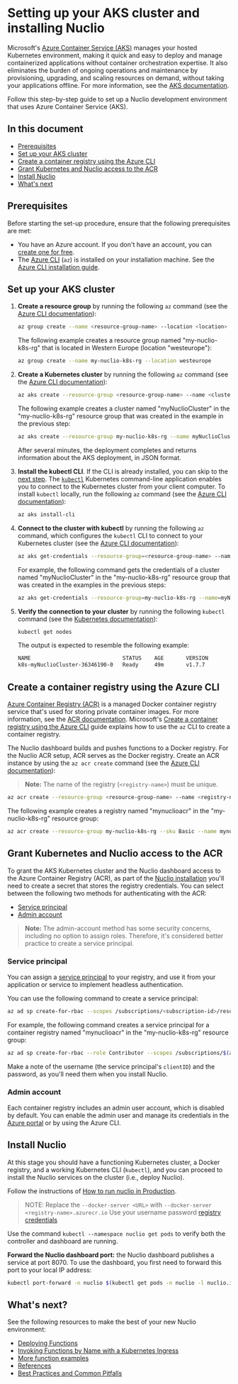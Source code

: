 # Setting up your AKS cluster and installing Nuclio

Microsoft's [Azure Container Service (AKS)](https://azure.microsoft.com/services/container-service/) manages your hosted Kubernetes environment, making it quick and easy to deploy and manage containerized applications without container orchestration expertise. 
It also eliminates the burden of ongoing operations and maintenance by provisioning, upgrading, and scaling resources on demand, without taking your applications offline. 
For more information, see the [AKS documentation](https://docs.microsoft.com/azure/aks/).

Follow this step-by-step guide to set up a Nuclio development environment that uses Azure Container Service (AKS).

## In this document

- [Prerequisites](#prerequisites)
- [Set up your AKS cluster](#set-up-your-aks-cluster)
- [Create a container registry using the Azure CLI](#create-a-container-registry-using-the-azure-cli)
- [Grant Kubernetes and Nuclio access to the ACR](#grant-kubernetes-and-nuclio-access-to-the-acr)
- [Install Nuclio](#install-nuclio)
- [What's next](#what-s-next)

## Prerequisites

Before starting the set-up procedure, ensure that the following prerequisites are met:

- You have an Azure account. If you don't have an account, you can [create one for free](https://azure.microsoft.com/free/).
- The [Azure CLI](https://docs.microsoft.com/cli/azure/) (`az`) is installed on your installation machine.
    See the [Azure CLI installation guide](https://docs.microsoft.com/cli/azure/install-azure-cli).

## Set up your AKS cluster

1.  <a id="create-resource-group"></a>**Create a resource group** by running the following `az` command (see the [Azure CLI documentation](https://docs.microsoft.com/cli/azure/group#az_group_create)):

    ```sh
    az group create --name <resource-group-name> --location <location>
    ```

    The following example creates a resource group named "my-nuclio-k8s-rg" that is located in Western Europe (location "westeurope"):
    ```sh
    az group create --name my-nuclio-k8s-rg --location westeurope
    ```

2.  <a id="create-k8s-cluster"></a>**Create a Kubernetes cluster** by running the following `az` command (see the [Azure CLI documentation](https://docs.microsoft.com/cli/azure/aks#az_aks_create)):

    ```sh
    az aks create --resource-group <resource-group-name> --name <cluster-name> --node-count <number>
    ```

    The following example creates a cluster named "myNuclioCluster" in the "my-nuclio-k8s-rg" resource group that was created in the example in the previous step:
    ```sh
    az aks create --resource-group my-nuclio-k8s-rg --name myNuclioCluster --node-count 2 --generate-ssh-keys
    ```

    After several minutes, the deployment completes and returns information about the AKS deployment, in JSON format.

3.  <a id="install-kubectl-cli"></a>**Install the kubectl CLI**.
    If the CLI is already installed, you can skip to the [next step](#connect-aks-cluster-to-kubectl).
    The [`kubectl`](https://kubernetes.io/docs/user-guide/kubectl-overview/) Kubernetes command-line application enables you to connect to the Kubernetes cluster from your client computer.
    To install `kubectl` locally, run the following `az` command (see the [Azure CLI documentation](https://docs.microsoft.com/cli/azure/aks#az_aks_install_cli)):

    ```sh
    az aks install-cli
    ```

4.  <a id="connect-aks-cluster-to-kubectl"></a>**Connect to the cluster with kubectl** by running the following `az` command, which configures the `kubectl` CLI to connect to your Kubernetes cluster (see the [Azure CLI documentation](https://docs.microsoft.com/cli/azure/aks#az_aks_get_credentials)):

    ```sh
    az aks get-credentials --resource-group=<resource-group-name> --name=<cluster-name>
    ```

    For example, the following command gets the credentials of a cluster named "myNuclioCluster" in the "my-nuclio-k8s-rg" resource group that was created in the examples in the previous steps:
    ```sh
    az aks get-credentials --resource-group=my-nuclio-k8s-rg --name=myNuclioCluster
    ```

5.  <a id="verify-connection-to-cluster"></a>**Verify the connection to your cluster** by running the following `kubectl` command (see the [Kubernetes documentation](https://kubernetes.io/docs/reference/generated/kubectl/kubectl-commands#get)):

    ```sh
    kubectl get nodes
    ```

    The output is expected to resemble the following example:
    ```sh
    NAME                             STATUS    AGE       VERSION
    k8s-myNuclioCluster-36346190-0   Ready     49m       v1.7.7
    ```

## Create a container registry using the Azure CLI

[Azure Container Registry (ACR)](https://azure.microsoft.com/services/container-registry/) is a managed Docker container registry service that's used for storing private container images.
For more information, see the [ACR documentation](https://docs.microsoft.com/azure/container-registry/).
Microsoft's [Create a container registry using the Azure CLI](https://docs.microsoft.com/azure/container-registry/container-registry-get-started-azure-cli) guide explains how to use the `az` CLI to create a container registry.

The Nuclio dashboard builds and pushes functions to a Docker registry. For the Nuclio ACR setup, ACR serves as the Docker registry. 
Create an ACR instance by using the `az acr create` command (see the [Azure CLI documentation](https://docs.microsoft.com/cli/azure/acr#az_acr_create)):
> **Note:** The name of the registry (`<registry-name>`) must be unique.
```sh
az acr create --resource-group <resource-group-name> --name <registry-name> --sku Basic
```

The following example creates a registry named "mynuclioacr" in the "my-nuclio-k8s-rg" resource group:
```sh
az acr create --resource-group my-nuclio-k8s-rg --sku Basic --name mynuclioacr
```

## Grant Kubernetes and Nuclio access to the ACR

To grant the AKS Kubernetes cluster and the Nuclio dashboard access to the Azure Container Registry (ACR), as part of the [Nuclio installation](#install-nuclio) you'll need to create a secret that stores the registry credentials.
You can select between the following two methods for authenticating with the ACR:

- [Service principal](#service-principal)
- [Admin account](#admin-account)

> **Note:** The admin-account method has some security concerns, including no option to assign roles.
> Therefore, it's considered better practice to create a service principal.

### Service principal

You can assign a [service principal](https://docs.microsoft.com/azure/active-directory/develop/active-directory-application-objects) to your registry, and use it from your application or service to implement headless authentication.

You can use the following command to create a service principal:

```sh
az ad sp create-for-rbac --scopes /subscriptions/<subscription-id>/resourcegroups/<resource-group-name>/providers/Microsoft.ContainerRegistry/registries/<registry-name> --role Contributor --name <service-prinicpal-name>
```

For example, the following command creates a service principal for a container registry named "mynuclioacr" in the "my-nuclio-k8s-rg" resource group:

```sh
az ad sp create-for-rbac --role Contributor --scopes /subscriptions/$(az account show --query id -o tsv)/resourcegroups/my-nuclio-k8s-rg/providers/Microsoft.ContainerRegistry/registries/mynuclioacr --name mynuclioacr-sp
```

Make a note of the username (the service principal's `clientID`) and the password, as you'll need them when you install Nuclio.

### Admin account

Each container registry includes an admin user account, which is disabled by default. You can enable the admin user and manage its credentials in the [Azure portal](https://docs.microsoft.com/azure/container-registry/container-registry-get-started-portal#create-a-container-registry) or by using the Azure CLI.

## Install Nuclio

At this stage you should have a functioning Kubernetes cluster, a Docker registry, and a working Kubernetes CLI (`kubectl`), and you can proceed to install the Nuclio services on the cluster (i.e., deploy Nuclio).

Follow the instructions of [How to run nuclio in Production](../k8s/running-in-production-k8s.md).

> NOTE:
> Replace the `--docker-server <URL>` with `--docker-server <registry-name>.azurecr.io`
> Use your username password [registry credentials](#grant-kubernetes-and-nuclio-access-to-the-acr)  

Use the command `kubectl --namespace nuclio get pods` to verify both the controller and dashboard are running.

**Forward the Nuclio dashboard port:** the Nuclio dashboard publishes a service at port 8070. To use the dashboard, you first need to forward this port to your local IP address:
```sh
kubectl port-forward -n nuclio $(kubectl get pods -n nuclio -l nuclio.io/app=dashboard -o jsonpath='{.items[0].metadata.name}') 8070:8070
```

## What's next?

See the following resources to make the best of your new Nuclio environment:

- [Deploying Functions](../../tasks/deploying-functions.md)
- [Invoking Functions by Name with a Kubernetes Ingress](../../concepts/k8s/function-ingress.md)
- [More function examples](../../examples/README.md)
- [References](../../reference/index.html)
- [Best Practices and Common Pitfalls](../../concepts/best-practices-and-common-pitfalls.md)

